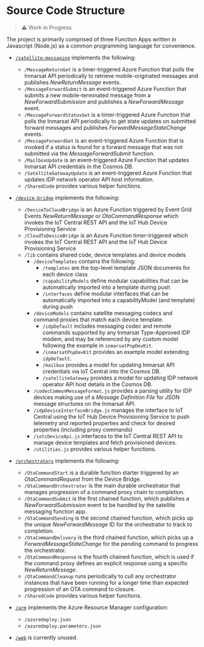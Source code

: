 # Source Code Structure

> :warning: Work in Progress

The project is primarily comprised of three Function Apps written in Javascript 
(Node.js) as a common programming language for convenience.

* [`/satellite-messaging`]() implements the following:
  * `/MessageReturnGet` is a timer-triggered Azure Function that polls the 
  Inmarsat API periodically to retrieve mobile-originated messages and publishes 
  *NewReturnMessage* events.
  * `/MessageForwardSubmit` is an event-triggered Azure Function that submits a 
  new mobile-terminated message from a *NewForwardSubmission* and publishes a 
  *NewForwardMessage* event.
  * `/MessageForwardStatusGet` is a timer-triggered Azure Function that polls 
  the Inmarsat API periodically to get state updates on submitted forward 
  messages and publishes *ForwardMessageStateChange* events.
  * `/MessageForwardGet` is an event-triggered Azure Function that is invoked 
  if a status is found for a forward message that was not submitted via the 
  *MessageForwardSubmit* function.
  * `/MailboxUpdate` is an event-triggered Azure Function that updates Inmarsat 
  API credentials in the Cosmos DB.
  * `/SatelliteGatewayUpdate` is an event-triggered Azure Function that updates 
  IDP network operator API host information.
  * `/SharedCode` provides various helper functions.

* [`/device-bridge`]() implements the following:
  * `/DeviceToCloudBridge` is an Azure Function triggered by Event Grid Events 
  *NewReturnMessage* or *OtaCommandResponse* which invokes the IoT Central REST 
  API and the IoT Hub Device Provisioning Service
  * `/CloudToDeviceBridge` is an Azure Function timer-triggered which invokes 
  the IoT Central REST API and the IoT Hub Device Provisioning Service
  * `/lib` contains shared code, device templates and device models
    * `/deviceTemplates` contains the following:
      * `/templates` are the top-level template JSON documents for each device 
      class
      * `/capabilityModels` define modular capabilities that can be 
      automatically imported into a template during push
      * `/interfaces` define modular interfaces that can be automatically 
      imported into a capabilityModel (and template) during push
    * `/deviceModels` contains satellite messaging codecs and command proxies 
    that match each device template.
      * `/idpDefault` includes messaging codec and remote commands supported by 
      any Inmarsat Type-Approved IDP modem, and may be referenced by any custom 
      model following the example in `inmarsatPnpDevKit`.
      * `/inmarsatPnpDevKit` provides an example model extending `idpDefault`.
      * `/mailbox` provides a model for updating Inmarsat API credentials via 
      IoT Central into the Cosmos DB.
      * `/satelliteGateway` provides a model for updating IDP network operator 
      API host details in the Cosmos DB.
    * `/codecCommonMessageFormat.js` provides a parsing utility for IDP devices 
    making use of a *Message Definition File* for JSON message structures on the 
    Inmarsat API.
    * `/idpDeviceInterfaceBridge.js` manages the interface to IoT Central using 
    the IoT Hub Device Provisioning Service to push telemetry and reported 
    properties and check for desired properties (including proxy commands)
    * `/iotcDeviceApi.js` interfaces to the IoT Central REST API to manage device 
    templates and fetch provisioned devices.
    * `/utilities.js` provides various helper functions.

* [`/orchestrators`]() implements the following:
  * `/OtaCommandStart` is a durable function starter triggered by an 
  *OtaCommandRequest* from the Device Bridge.
  * `/OtaCommandOrchestrator` is the main durable orchestrator that manages 
  progression of a command proxy chain to completion.
  * `/OtaCommandSubmit` is the first chained function, which publishes a 
  *NewForwardSubmission* event to be handled by the satellite messaging function
  app.
  * `/OtaCommandSending` is the second chained function, which picks up the 
  unique *NewForwardMessage* ID for the orchestrator to track to completion.
  * `/OtaCommandDelivery` is the third chained function, which picks up a 
  *ForwardMessageStateChange* for the pending command to progress the 
  orchestrator.
  * `/OtaCommandResponse` is the fourth chained function, which is used if the 
  command proxy defines an explicit response using a specific *NewReturnMessage*.
  * `/OtaCommandCleanup` runs periodically to cull any orchestrator instances 
  that have been running for a longer time than expected progression of an OTA 
  command to closure.
  * `/SharedCode` provides various helper functions.

* [`/arm`]() implements the Azure Resource Manager configuration:
  * `/azuredeploy.json`
  * `/azuredeploy.parameters.json`

* [`/web`]() is currently unused.